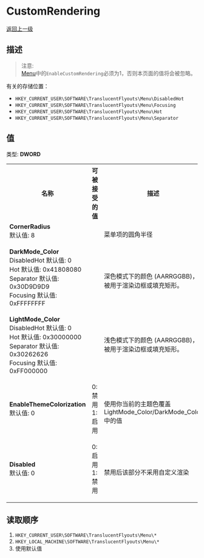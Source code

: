 # CustomRendering
[返回上一级](../CONFIG.md)
## 描述
> 注意:   
> [Menu](../CONFIG.md)中的`EnableCustomRendering`必须为1，否则本页面的值将会被忽略。

有关的存储位置：
- `HKEY_CURRENT_USER\SOFTWARE\TranslucentFlyouts\Menu\DisabledHot`   
- `HKEY_CURRENT_USER\SOFTWARE\TranslucentFlyouts\Menu\Focusing`   
- `HKEY_CURRENT_USER\SOFTWARE\TranslucentFlyouts\Menu\Hot`   
- `HKEY_CURRENT_USER\SOFTWARE\TranslucentFlyouts\Menu\Separator`   
## 值
类型: <b>DWORD</b>  
<table>
<tr>
<th>名称</th>
<th>可被接受的值</th>
<th>描述</th>
</tr>

<tr>
<td width="10%">
<dl>
<dt><b>CornerRadius</b></dt>
<dt>默认值: 8</dt>
</dl>
</td>
<td width="20%">
<dl>
</dl>
</td>
<td width="30%">
<dt>菜单项的圆角半径</dt>
</td>
</tr>

<tr>
<td width="10%">
<dl>
<dt><b>DarkMode_Color</b></dt>
<dt>DisabledHot 默认值: 0</dt>
<dt>Hot 默认值: 0x41808080</dt>
<dt>Separator 默认值: 0x30D9D9D9</dt>
<dt>Focusing 默认值: 0xFFFFFFFF</dt>
</dl>
</td>
<td width="20%">
<dl>
</dl>
</td>
<td width="30%">
<dt>深色模式下的颜色 (AARRGGBB)，被用于渲染边框或填充矩形。</dt>
</td>
</tr>

<tr>
<td width="10%">
<dl>
<dt><b>LightMode_Color</b></dt>
<dt>DisabledHot 默认值: 0</dt>
<dt>Hot 默认值: 0x30000000</dt>
<dt>Separator 默认值: 0x30262626</dt>
<dt>Focusing 默认值: 0xFF000000</dt>
</dl>
</td>
<td width="20%">
<dl>
</dl>
</td>
<td width="30%">
<dt>浅色模式下的颜色 (AARRGGBB)，被用于渲染边框或填充矩形。</dt>
<br>
</td>
</tr>

<tr>
<td width="10%">
<dl>
<dt><b>EnableThemeColorization</b></dt>
<dt>默认值: 0</dt>
</dl>
</td>
<td width="20%">
<dl>
<dt>0: 禁用</dt>
<dt>1: 启用</dt>
</dl>
</td>
<td width="30%">
<dt>使用你当前的主题色覆盖LightMode_Color/DarkMode_Color中的值</dt>
</td>
</tr>

<tr>
<td width="10%">
<dl>
<dt><b>Disabled</b></dt>
<dt>默认值: 0</dt>
</dl>
</td>
<td width="20%">
<dl>
<dt>0: 启用</dt>
<dt>1: 禁用</dt>
</dl>
</td>
<td width="30%">
<dt>禁用后该部分不采用自定义渲染</dt>
</td>
</tr>

</table>

## 读取顺序
1. `HKEY_CURRENT_USER\SOFTWARE\TranslucentFlyouts\Menu\*` 
2. `HKEY_LOCAL_MACHINE\SOFTWARE\TranslucentFlyouts\Menu\*`
3. 使用默认值